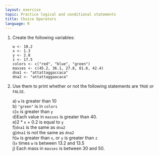 ```yaml
---
layout: exercise
topic: Practice logical and conditional statements
title: Choice Operators
language: R
---
```


<style type="text/css">
    ul { list-style-type: none; }
</style>

1. Create the following variables:
    ```
    w <- 10.2
    x <- 1.3
    y <- 2.8
    z <- 17.5
    colors <- c("red", "blue", "green")
    masses <- c(45.2, 36.1, 27.8, 81.6, 42.4)
    dna1 <- "attattaggaccaca"
    dna2 <- "attattaggaacaca"
    ```

2. Use them to print whether or not the following statements are `TRUE` or `FALSE`.
  - a) `w` is greater than 10
  - b) `"green"` is in `colors`
  - c)`x` is greater than `y`
  - d)Each value in `masses` is greater than 40.
  - e)2 * `x` + 0.2 is equal to `y`
  - f)`dna1` is the same as `dna2`
  - g)`dna1` is not the same as `dna2`
  - h)`w` is greater than `x`, or `y` is greater than `z`
  - i)`x` times `w` is between 13.2 and 13.5
  - j) Each mass in `masses` is between 30 and 50.
